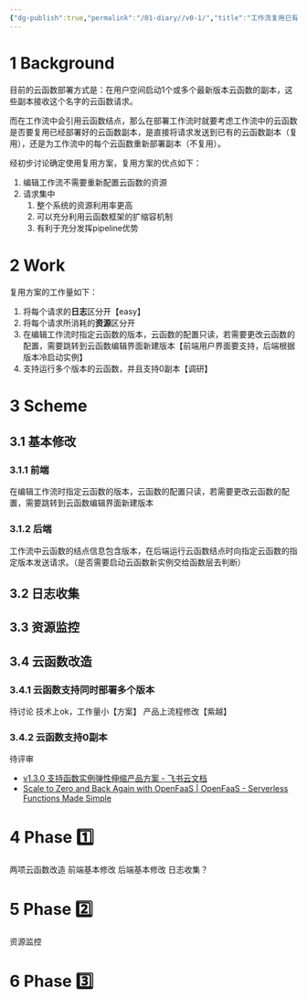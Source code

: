 ```yaml
---
{"dg-publish":true,"permalink":"/01-diary//v0-1/","title":"工作流复用已有云函数-v0.1"}
---
```




# 1 Background
目前的云函数部署方式是：在用户空间启动1个或多个最新版本云函数的副本，这些副本接收这个名字的云函数请求。

而在工作流中会引用云函数结点，那么在部署工作流时就要考虑工作流中的云函数是否要复用已经部署好的云函数副本，是直接将请求发送到已有的云函数副本（复用），还是为工作流中的每个云函数重新部署副本（不复用）。

经初步讨论确定使用复用方案，复用方案的优点如下：
1. 编辑工作流不需要重新配置云函数的资源	
2. 请求集中
	1. 整个系统的资源利用率更高
	2. 可以充分利用云函数框架的扩缩容机制
	3. 有利于充分发挥pipeline优势

# 2 Work
复用方案的工作量如下：
1. 将每个请求的**日志**区分开【easy】
2. 将每个请求所消耗的**资源**区分开
3. 在编辑工作流时指定云函数的版本，云函数的配置只读，若需要更改云函数的配置，需要跳转到云函数编辑界面新建版本【前端用户界面要支持，后端根据版本冷启动实例】
4. 支持运行多个版本的云函数，并且支持0副本【调研】

# 3 Scheme
## 3.1 基本修改
### 3.1.1 前端
在编辑工作流时指定云函数的版本，云函数的配置只读，若需要更改云函数的配置，需要跳转到云函数编辑界面新建版本
### 3.1.2 后端
工作流中云函数的结点信息包含版本，在后端运行云函数结点时向指定云函数的指定版本发送请求。（是否需要启动云函数新实例交给函数层去判断）

## 3.2 日志收集


## 3.3 资源监控


## 3.4 云函数改造
### 3.4.1 云函数支持同时部署多个版本
待讨论
技术上ok，工作量小【方案】
产品上流程修改【紫越】

### 3.4.2 云函数支持0副本
待评审
* [‍‌‍‌﻿‬⁣​⁡‍​‬‌﻿​⁣‬​‌⁢​‍⁣⁡﻿⁣‬⁣​​⁣⁣⁤​‍⁡​‍​⁣⁡⁡⁣﻿​⁤‬‬⁤⁡v1.3.0 支持函数实例弹性伸缩产品方案 - 飞书云文档](https://bvb1vt2cr9.feishu.cn/docx/KjyJdwRLWoO2LkxiFzMc59lhnDe)
* [Scale to Zero and Back Again with OpenFaaS | OpenFaaS - Serverless Functions Made Simple](https://www.openfaas.com/blog/zero-scale/)

# 4 Phase 1️⃣
两项云函数改造
前端基本修改
后端基本修改
日志收集？

# 5 Phase 2️⃣
资源监控

# 6 Phase 3️⃣



